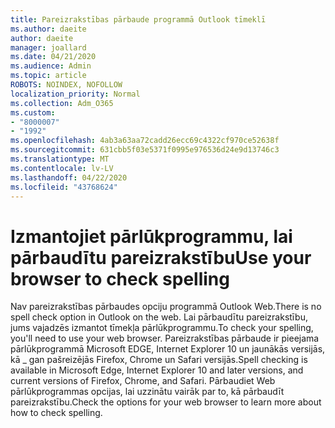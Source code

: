 ```yaml
---
title: Pareizrakstības pārbaude programmā Outlook tīmeklī
ms.author: daeite
author: daeite
manager: joallard
ms.date: 04/21/2020
ms.audience: Admin
ms.topic: article
ROBOTS: NOINDEX, NOFOLLOW
localization_priority: Normal
ms.collection: Adm_O365
ms.custom:
- "8000007"
- "1992"
ms.openlocfilehash: 4ab3a63aa72cadd26ecc69c4322cf970ce52638f
ms.sourcegitcommit: 631cbb5f03e5371f0995e976536d24e9d13746c3
ms.translationtype: MT
ms.contentlocale: lv-LV
ms.lasthandoff: 04/22/2020
ms.locfileid: "43768624"
---
```

# <a name="use-your-browser-to-check-spelling"></a><span data-ttu-id="101e3-102">Izmantojiet pārlūkprogrammu, lai pārbaudītu pareizrakstību</span><span class="sxs-lookup"><span data-stu-id="101e3-102">Use your browser to check spelling</span></span>

<span data-ttu-id="101e3-103">Nav pareizrakstības pārbaudes opciju programmā Outlook Web.</span><span class="sxs-lookup"><span data-stu-id="101e3-103">There is no spell check option in Outlook on the web.</span></span> <span data-ttu-id="101e3-104">Lai pārbaudītu pareizrakstību, jums vajadzēs izmantot tīmekļa pārlūkprogrammu.</span><span class="sxs-lookup"><span data-stu-id="101e3-104">To check your spelling, you'll need to use your web browser.</span></span> <span data-ttu-id="101e3-105">Pareizrakstības pārbaude ir pieejama pārlūkprogrammā Microsoft EDGE, Internet Explorer 10 un jaunākās versijās, kā _ gan pašreizējās Firefox, Chrome un Safari versijās.</span><span class="sxs-lookup"><span data-stu-id="101e3-105">Spell checking is available in Microsoft Edge, Internet Explorer 10 and later versions, and current versions of Firefox, Chrome, and Safari.</span></span> <span data-ttu-id="101e3-106">Pārbaudiet Web pārlūkprogrammas opcijas, lai uzzinātu vairāk par to, kā pārbaudīt pareizrakstību.</span><span class="sxs-lookup"><span data-stu-id="101e3-106">Check the options for your web browser to learn more about how to check spelling.</span></span>